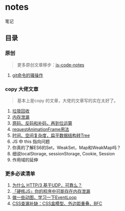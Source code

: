 # notes
笔记



## 目录



### 原创

> 更多原创文章移步：[js-code-notes](https://github.com/xxcr/js-code-notes)

1. [git命令的骚操作](https://github.com/xxcr/notes/blob/main/git%E5%91%BD%E4%BB%A4%E7%9A%84%E9%AA%9A%E6%93%8D%E4%BD%9C/git%E5%91%BD%E4%BB%A4%E7%9A%84%E9%AA%9A%E6%93%8D%E4%BD%9C.md)



### copy 大佬文章

> 基本上是copy 的文章，大佬的文章写的实在太好了。

1. [垃圾回收](https://github.com/xxcr/notes/tree/main/%E5%9E%83%E5%9C%BE%E5%9B%9E%E6%94%B6)
2. [内存泄漏](https://github.com/xxcr/notes/tree/main/%E5%86%85%E5%AD%98%E6%B3%84%E6%BC%8F)
3. [原码、反码和补码，再到位运算](https://github.com/xxcr/notes/tree/main/%E5%8E%9F%E7%A0%81%E3%80%81%E5%8F%8D%E7%A0%81%E5%92%8C%E8%A1%A5%E7%A0%81%EF%BC%8C%E5%86%8D%E5%88%B0%E4%BD%8D%E8%BF%90%E7%AE%97)
4. [requestAnimationFrame用法](https://github.com/xxcr/notes/tree/main/requestAnimationFrame%E7%94%A8%E6%B3%95)
5. [时间、空间复杂度，扁平数据结构转Tree](https://github.com/xxcr/notes/tree/main/%E6%97%B6%E9%97%B4%E3%80%81%E7%A9%BA%E9%97%B4%E5%A4%8D%E6%9D%82%E5%BA%A6%EF%BC%8C%E6%89%81%E5%B9%B3%E6%95%B0%E6%8D%AE%E7%BB%93%E6%9E%84%E8%BD%ACTree)
6. JS 中 this 指向问题
7. 你真的了解ES6的Set，WeakSet，Map和WeakMap吗？
8. 细说localStorage, sessionStorage, Cookie, Session
9. 作用域的延伸



### 更多必读清单

1. [为什么 HTTP/3 基于UDP，可靠么？](https://juejin.cn/post/6984315270038814727)
2. [「硬核JS」你的程序中可能存在内存泄漏](https://juejin.cn/post/6984188410659340324)
3. [做一些动图，学习一下EventLoop](https://juejin.cn/post/6969028296893792286)
4. [CSS查漏补缺：CSS盒模型、外边距重叠、BFC](https://juejin.cn/post/6981840891082178567)

